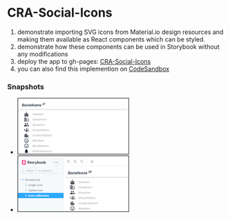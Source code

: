 # CRA-Social-Icons

1. demonstrate importing SVG icons from Material.io design resources and making them available as React components which can be styled.
2. demonstrate how these components can be used in Storybook without any modifications
3. deploy the app to gh-pages:  [CRA-Social-Icons][app]
4. you can also find this implemention on [CodeSandbox][app-io]

### Snapshots

- [![Deployed][thumb-deployed]][img-deployed]
- [![Storybook][thumb-storybook]][img-storybook]



[app]: https://eswat2.github.io/CRA-Social-Icons
[app-io]: https://codesandbox.io/s/beautiful-pine-luosw
[img-deployed]: https://eswat2.github.io/CRA-Social-Icons/images/Deployed.png
[img-storybook]: https://eswat2.github.io/CRA-Social-Icons/images/Storybook.png
[thumb-deployed]: images/thumb-Deployed.png
[thumb-storybook]: images/thumb-Storybook.png
